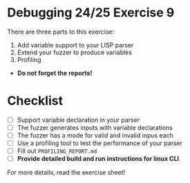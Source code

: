 # Debugging 24/25 Exercise 9

There are three parts to this exercise:

1. Add variable support to your LISP parser
2. Extend your fuzzer to produce variables
3. Profiling

- **Do not forget the reports!**

# Checklist

- [ ] Support variable declaration in your parser
- [ ] The fuzzer generates inputs with variable declarations
- [ ] The fuzzer has a mode for valid and invalid inpus each
- [ ] Use a profiling tool to test the performance of your parser
- [ ] Fill out `PROFILING_REPORT.md`
- [ ] **Provide detailed build and run instructions for linux CLI**

For more details, read the exercise sheet!
